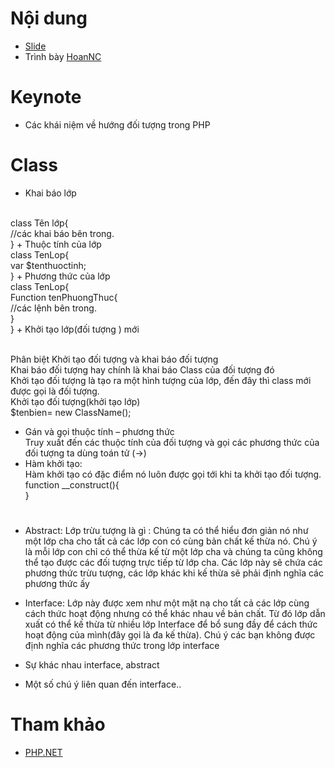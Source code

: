 # Nội dung

+ [Slide](002-slide.pptx)
+ Trình bày [HoanNC](https://github.com/hoannc54)

# Keynote

+ Các khái niệm về hướng đối tượng trong PHP

# Class
+ Khai báo lớp
<br/>
class Tên lớp{
     <br/>//các khai báo bên trong. 
<br/>}
+ Thuộc tính của lớp
<br/>class TenLop{
	  <br/>var $tenthuoctinh;
<br/>}
+ Phương thức của lớp
<br/>class TenLop{
	 <br/>Function tenPhuongThuc{
	   <br/>//các lệnh bên trong. 
  <br/>}
<br/>}
+ Khởi tạo lớp(đối tượng ) mới

<br/>Phân biệt Khởi tạo đối tượng và khai báo đối tượng
<br/>Khai báo đối tượng hay chính là khai báo Class của đối tượng đó
<br/>Khởi tạo đối tượng là tạo ra một hình tượng của lớp, đến đây thì class mới được gọi là đối tượng. 
<br/>Khởi tạo đối tượng(khởi tạo lớp)
<br/>$tenbien= new ClassName();
+ Gán và gọi thuộc tính – phương thức
<br/>Truy xuất đến các thuộc tính của đối tượng và gọi các phương thức của đối tượng ta dùng toán tử (->)
+ Hàm khởi tạo:
<br/>Hàm khởi tạo có đặc điểm nó luôn được gọi tới khi ta khởi tạo đối tượng.
<br/>function __construct(){
<br/>}
# 
 + Abstract: Lớp trừu tượng là gì : Chúng ta có thể hiểu đơn giản nó như một lớp cha cho tất cả các lớp con có cùng bản chất kế thừa nó. Chú ý là mỗi lớp con chỉ có thể thừa kế từ một lớp cha và chúng ta cũng không thể tạo được các đối tượng trực tiếp từ lớp cha. Các lớp này sẽ chứa các phương thức trừu tượng, các lớp khác khi kế thừa sẽ phải định nghĩa các phương thức ấy
 + Interface: Lớp này được xem như một mặt nạ cho tất cả các lớp cùng cách thức hoạt động nhưng có thể khác nhau về bản chất. Từ đó lớp dẫn xuất có thể kế thừa từ nhiều lớp Interface để bổ sung đầy để cách thức hoạt động của mình(đây gọi là đa kế thừa). Chú ý các bạn không được định nghĩa các phương thức trong lớp interface
 
+ Sự khác nhau interface, abstract
+ Một số chú ý liên quan đến interface..

# Tham khảo

+ [PHP.NET]()
